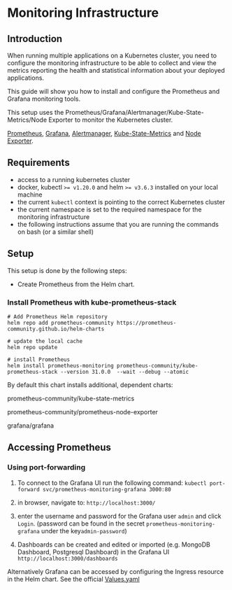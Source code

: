 # Monitoring Infrastructure

## Introduction

When running multiple applications on a Kubernetes cluster, you need to configure the monitoring infrastructure to be able to collect and view the metrics reporting the health and statistical information about your deployed applications.

This guide will show you how to install and configure the Prometheus and Grafana monitoring tools.

This setup uses the Prometheus/Grafana/Alertmanager/Kube-State-Metrics/Node Exporter to monitor the Kubernetes cluster.



[Prometheus](https://prometheus.io/), [Grafana](https://grafana.com/), [Alertmanager](https://www.prometheus.io/docs/alerting/latest/alertmanager/), [Kube-State-Metrics](https://github.com/kubernetes/kube-state-metrics) and [Node Exporter](https://prometheus.io/docs/guides/node-exporter/).

## Requirements

* access to a running kubernetes cluster
* docker, kubectl `>= v1.20.0` and helm `>= v3.6.3`   installed on your local machine
* the current `kubectl` context is pointing to the correct Kubernetes cluster
* the current namespace is set to the required namespace for the monitoring infrastructure
* the following instructions assume that you are running the commands on bash (or a similar shell)

## Setup

This setup is done by the following steps:

* Create Prometheus from the Helm chart.

### Install Prometheus with kube-prometheus-stack


``` shell
# Add Prometheus Helm repository
helm repo add prometheus-community https://prometheus-community.github.io/helm-charts

# update the local cache
helm repo update

# install Prometheus
helm install prometheus-monitoring prometheus-community/kube-prometheus-stack --version 31.0.0  --wait --debug --atomic
```

By default this chart installs additional, dependent charts:

prometheus-community/kube-state-metrics

prometheus-community/prometheus-node-exporter

grafana/grafana


## Accessing Prometheus

### Using port-forwarding

1. To connect to the Grafana UI run the following command: `kubectl port-forward svc/prometheus-monitoring-grafana 3000:80`

2. in browser, navigate to: `http://localhost:3000/`

3. enter the username and password for the Grafana user `admin` and click `Login`. (password can be found in the secret `prometheus-monitoring-grafana` under the key`admin-password`)

4. Dashboards can be created and edited or imported (e.g. MongoDB Dashboard, Postgresql Dashboard) in the Grafana UI `http://localhost:3000/dashboards`

Alternatively Grafana can be accessed by configuring the Ingress resource in the Helm chart.
See the official [Values.yaml](https://github.com/prometheus-community/helm-charts/blob/f21389ba4ad38d201ac71ff61223bc365b8c5238/charts/kube-prometheus-stack/values.yaml#L216)

